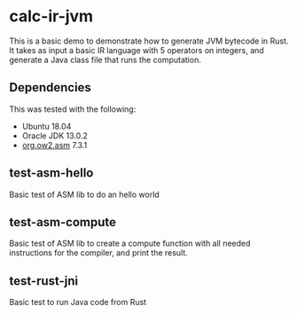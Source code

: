# calc-ir-jvm

This is a basic demo to demonstrate how to generate JVM bytecode in Rust.  
It takes as input a basic IR language with 5 operators on integers, and generate a Java class file that runs the computation.

## Dependencies

This was tested with the following:
- Ubuntu 18.04
- Oracle JDK 13.0.2
- [org.ow2.asm](https://asm.ow2.io/) 7.3.1


## test-asm-hello

Basic test of ASM lib to do an hello world

## test-asm-compute

Basic test of ASM lib to create a compute function with all needed instructions for the compiler, and print the result.

## test-rust-jni

Basic test to run Java code from Rust
